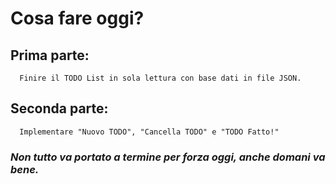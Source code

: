 # Cosa fare oggi?

## Prima parte:
``` 
  Finire il TODO List in sola lettura con base dati in file JSON.
```

## Seconda parte:
``` 
  Implementare "Nuovo TODO", "Cancella TODO" e "TODO Fatto!"
```

### <i> Non tutto va portato a termine per forza oggi, anche domani va bene. <i>